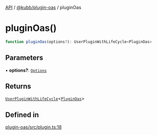 [API](../../../packages.md) / [@kubb/plugin-oas](../index.md) / pluginOas

# pluginOas()

```ts
function pluginOas(options?): UserPluginWithLifeCycle<PluginOas>
```

## Parameters

• **options?**: [`Options`](../type-aliases/Options.md)

## Returns

[`UserPluginWithLifeCycle`](../../core/type-aliases/UserPluginWithLifeCycle.md)\<[`PluginOas`](../type-aliases/PluginOas.md)\>

## Defined in

[plugin-oas/src/plugin.ts:18](https://github.com/kubb-project/kubb/blob/41d5fcbd23d143293d72542efcb650e62fa3a210/packages/plugin-oas/src/plugin.ts#L18)
